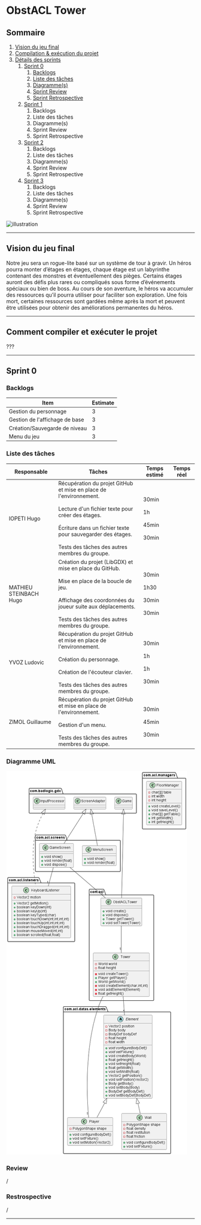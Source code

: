 # ObstACL Tower

## Sommaire

1. <a href="#vision-du-jeu-final">Vision du jeu final</a>
2. <a href="#comment-compiler-et-exécuter-le-projet">Compilation & exécution du projet</a>
3. <a href="#sprint-0">Détails des sprints</a>
    1. <a href="#sprint-0">Sprint 0</a>
        1. <a href="#backlogs0">Backlogs</a>
        2. <a href="#liste0">Liste des tâches</a>
        3. <a href="#diagramme0">Diagramme(s)</a>
        4. <a href="#review0">Sprint Review</a>
        5. <a href="#retrospective0">Sprint Retrospective</a>
    2. <a href="#sprint-1">Sprint 1</a>
        1. Backlogs
        2. Liste des tâches
        3. Diagramme(s)
        4. Sprint Review
        5. Sprint Retrospective
    3. <a href="#sprint-2">Sprint 2</a>
        1. Backlogs
        2. Liste des tâches
        3. Diagramme(s)
        4. Sprint Review
        5. Sprint Retrospective
    4. <a href="#sprint-3">Sprint 3</a>
        1. Backlogs
        2. Liste des tâches
        3. Diagramme(s)
        4. Sprint Review
        5. Sprint Retrospective

<img src="./assets/obstACL_tower.png" alt="illustration"/>

-----

## Vision du jeu final

Notre jeu sera un rogue-lite basé sur un système de tour à gravir. Un héros pourra monter d’étages en étages, chaque
étage est un labyrinthe contenant des monstres et éventuellement des pièges. Certains étages auront des défis plus rares
ou compliqués sous forme d’événements spéciaux ou bien de boss. Au cours de son aventure, le héros va accumuler des
ressources qu’il pourra utiliser pour faciliter son exploration. Une fois mort, certaines ressources sont gardées même
après la mort et peuvent être utilisées pour obtenir des améliorations permanentes du héros.

-----

## Comment compiler et exécuter le projet

???

-----

## Sprint 0

### <p id="backlogs0">Backlogs</p>

| Item                           | Estimate |
|--------------------------------|----------|
| Gestion du personnage          | 3        |
| Gestion de l'affichage de base | 3        |
| Création/Sauvegarde de niveau  | 3        |
| Menu du jeu                    | 3        |

### <p id="liste0">Liste des tâches</p>

| Responsable            | Tâches                                                                                                                                                                                                                                                     | Temps estimé                                         | Temps réel |
|------------------------|------------------------------------------------------------------------------------------------------------------------------------------------------------------------------------------------------------------------------------------------------------|------------------------------------------------------|------------|
| IOPETI Hugo            | Récupération du projet GitHub et mise en place de l'environnement.<br/><br/>Lecture d'un fichier texte pour créer des étages.<br/><br/>Écriture dans un fichier texte pour sauvegarder des étages.<br/><br/>Tests des tâches des autres membres du groupe. | 30min<br/><br/>1h<br/><br/>45min<br/><br/>30min<br/> |            |
| MATHIEU STEINBACH Hugo | Création du projet (LibGDX) et mise en place du GitHub.<br/><br/>Mise en place de la boucle de jeu.<br/><br/>Affichage des coordonnées du joueur suite aux déplacements.<br/><br/>Tests des tâches des autres membres du groupe.                           | 30min<br/><br/>1h30<br/><br/>30min<br/><br/>30min    |            |
| YVOZ Ludovic           | Récupération du projet GitHub et mise en place de l'environnement.<br/><br/>Création du personnage.<br/><br/>Création de l'écouteur clavier.<br/><br/>Tests des tâches des autres membres du groupe.                                                       | 30min<br/><br/>1h<br/><br/>1h<br/><br/>30min<br/>    |            |
| ZIMOL Guillaume        | Récupération du projet GitHub et mise en place de l'environnement.<br/><br/>Gestion d'un menu.<br/><br/>Tests des tâches des autres membres du groupe.                                                                                                     | 30min<br/><br/>45min<br/><br/>30min                  |            |

### <a id="diagramme0"></a>Diagramme UML

<img src="./UML.png" alt="⚠️Si l'UML ne s'affiche pas, regarder le fichier UML.png à la racine du projet."/>

### <a id="review0"></a>Review

/

### <a id="retrospective0"></a>Restrospective

/

-----

